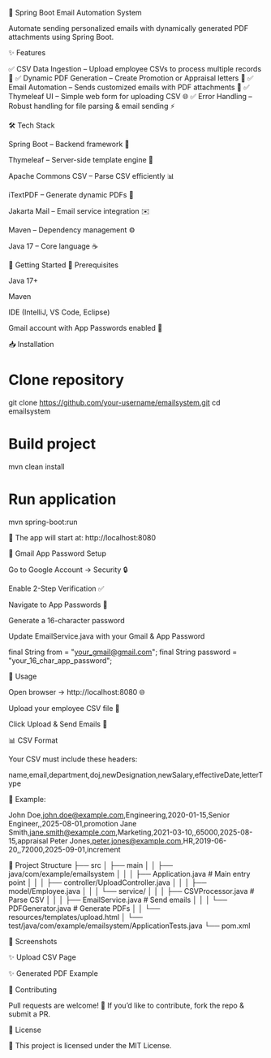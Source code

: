 📧 Spring Boot Email Automation System

Automate sending personalized emails with dynamically generated PDF attachments using Spring Boot.


✨ Features

✅ CSV Data Ingestion – Upload employee CSVs to process multiple records 📂
✅ Dynamic PDF Generation – Create Promotion or Appraisal letters 📄
✅ Email Automation – Sends customized emails with PDF attachments 📧
✅ Thymeleaf UI – Simple web form for uploading CSV 🌐
✅ Error Handling – Robust handling for file parsing & email sending ⚡

🛠️ Tech Stack

Spring Boot – Backend framework 🌱

Thymeleaf – Server-side template engine 🎨

Apache Commons CSV – Parse CSV efficiently 📊

iTextPDF – Generate dynamic PDFs 📝

Jakarta Mail – Email service integration ✉️

Maven – Dependency management ⚙️

Java 17 – Core language ☕

🚀 Getting Started
🔧 Prerequisites

Java 17+

Maven

IDE (IntelliJ, VS Code, Eclipse)

Gmail account with App Passwords enabled 🔐

📥 Installation
# Clone repository
git clone https://github.com/your-username/emailsystem.git
cd emailsystem

# Build project
mvn clean install

# Run application
mvn spring-boot:run


📍 The app will start at: http://localhost:8080

📌 Gmail App Password Setup

Go to Google Account → Security 🔒

Enable 2-Step Verification ✅

Navigate to App Passwords 🔑

Generate a 16-character password

Update EmailService.java with your Gmail & App Password

final String from = "your_gmail@gmail.com";
final String password = "your_16_char_app_password";

🎯 Usage

Open browser → http://localhost:8080
 🌐

Upload your employee CSV file 📂

Click Upload & Send Emails 🚀

📊 CSV Format

Your CSV must include these headers:

name,email,department,doj,newDesignation,newSalary,effectiveDate,letterType


📌 Example:

John Doe,john.doe@example.com,Engineering,2020-01-15,Senior Engineer,,2025-08-01,promotion
Jane Smith,jane.smith@example.com,Marketing,2021-03-10,,65000,2025-08-15,appraisal
Peter Jones,peter.jones@example.com,HR,2019-06-20,,72000,2025-09-01,increment

📂 Project Structure
├── src
│   ├── main
│   │   ├── java/com/example/emailsystem
│   │   │   ├── Application.java        # Main entry point
│   │   │   ├── controller/UploadController.java
│   │   │   ├── model/Employee.java
│   │   │   └── service/
│   │   │       ├── CSVProcessor.java   # Parse CSV
│   │   │       ├── EmailService.java   # Send emails
│   │   │       └── PDFGenerator.java   # Generate PDFs
│   │   └── resources/templates/upload.html
│   └── test/java/com/example/emailsystem/ApplicationTests.java
└── pom.xml

📸 Screenshots

✨ Upload CSV Page

✨ Generated PDF Example

🤝 Contributing

Pull requests are welcome! 🚀 If you’d like to contribute, fork the repo & submit a PR.

📜 License

📝 This project is licensed under the MIT License.
